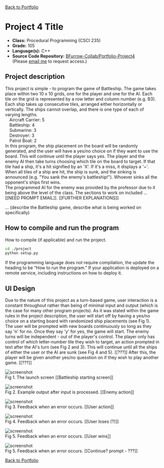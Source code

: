 [Back to Portfolio](./)

Project 4 Title
===============

-   **Class:** Procedural Programming (CSCI 235)
-   **Grade:** 105
-   **Language(s):** C++
-   **Source Code Repository:** [BFurrow-Collab/Portfolio-Project4](https://github.com/BFurrow-Collab/Portfolio-Project4)  
    (Please [email me](mailto:BPFurrow@csustudent.net?subject=GitHub%20Access) to request access.)

## Project description

This project is simple - to program the game of Battleship. 
The game takes place within two 10 x 10 grids, one for the player and one for the AI. Each tile on the grid is represented by a row letter and column number (e.g. B3). Each ship takes up consecutive tiles, arranged either horizontally or vertically. The ships cannot overlap, and there is one type of each of varying lengths. 
<br/>
&emsp;Aircraft Carrier: 5<br/>
&emsp;Battleship: 4<br/>
&emsp;Submarine: 3<br/>
&emsp;Destroyer: 3<br/>
&emsp;Patrol Boat: 2<br/>
In this program, the ship placement on the board will be randomly generated, and the user will have a yes/no choice on if they want to use the board. This will continue until the player says yes. The player and the enemy AI then take turns choosing which tile on the board to target. If that tile had a ship, it's a hit signified by an 'X'. If it's a miss, it displays a '~'. When all tiles of a ship are hit, the ship is sunk, and the sinking is announced (e.g. "You sank the enemy's battleship!"). Whoever sinks all the opponent's ships first wins.
<br/>
The programmed AI for the enemy was provided by the professor due to it being above the level of the class. The sections to work on included ... [[NEED PROMPT EMAIL]]. [[FURTHER EXPLANATIONS]] 

... (describe the Battleship game, describe what is being worked on specifically)

## How to compile and run the program

How to compile (if applicable) and run the project.

```bash
cd ./project
python setup.py
```

If the programming language does not require compilation, the update the heading to be “How to run the program.” If your application is deployed on a remote service, including instructions on how to deploy it.

## UI Design

Due to the nature of this project as a turn-based game, user interaction is a constant throughout rather than being of minimal input and output (which is the case for many other program projects). As it was stated within the game rules in the project description, the user will start off by having a yes/no choice on a starting board with randomized ship placements (see Fig 1). The user will be prompted with new boards continuously so long as they say 'n' for no. Once they say 'y' for yes, the game will start. The enemy turns will be independent - out of the player's control. The player only has control of which letter-number tile they wish to target, an action prompted in text after the AI's turn (see Fig 2 and 3). This will continue until all the ships of either the user or the AI are sunk (see Fig 4 and 5). [[???]] After this, the player will be given another yes/no quesstion on if they wish to play another game. [[???]]
<br/>

![screenshot](images/dummy_thumbnail.jpg)  
Fig 1. The launch screen [[Battleship starting screen]]

![screenshot](images/dummy_thumbnail.jpg)  
Fig 2. Example output after input is processed. [[Enemy action]]

![screenshot](images/dummy_thumbnail.jpg)  
Fig 3. Feedback when an error occurs. [[User action]]

![screenshot](images/dummy_thumbnail.jpg)  
Fig 4. Feedback when an error occurs. [[User loses (?)]]

![screenshot](images/dummy_thumbnail.jpg)  
Fig 5. Feedback when an error occurs. [[User wins]]

![screenshot](images/dummy_thumbnail.jpg)  
Fig 5. Feedback when an error occurs. [[Continue? prompt - ???]]

[Back to Portfolio](./)
